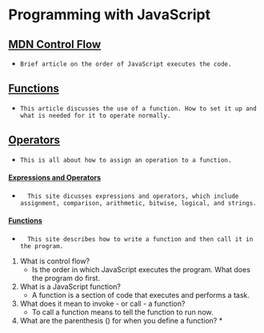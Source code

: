 # Programming with JavaScript

## [MDN Control Flow](https://developer.mozilla.org/en-US/docs/Glossary/Control_flow)
   *     Brief article on the order of JavaScript executes the code. 

## [Functions](https://www.w3schools.com/js/js_functions.asp)
   *     This article discusses the use of a function. How to set it up and what is needed for it to operate normally. 

## [Operators](https://www.w3schools.com/js/js_operators.asp)
   *     This is all about how to assign an operation to a function. 

#### [Expressions and Operators](https://www.w3schools.com/js/js_operators.asp)
   *       This site dicusses expressions and operators, which include assignment, comparison, arithmetic, bitwise, logical, and strings. 
#### [Functions](https://developer.mozilla.org/en-US/docs/Web/JavaScript/Guide/Functions)
   *       This site describes how to write a function and then call it in the program. 

1. What is control flow?
    * Is the order in which JavaScript executes the program. What does the program do first.
2. What is a JavaScript function?
    * A function is a section of code that executes and performs a task.
3. What does it mean to invoke - or call - a function?
    * To call a function means to tell the function to run now.    
4. What are the parenthesis () for when you define a function?
    *    